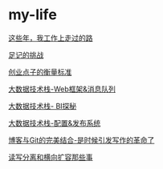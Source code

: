 # my-life

<a href="https://github.com/allwefantasy/my-life/blob/master/career.md">这些年，我工作上走过的路</a>


<a href="https://github.com/allwefantasy/my-life/blob/master/fotoplace.md">足记的挑战</a>


<a href="https://github.com/allwefantasy/my-life/blob/master/thinking-startup.md">创业点子的衡量标准</a>


<a href="https://github.com/allwefantasy/my-life/blob/master/foundation-1.md">大数据技术栈-Web框架&消息队列</a>


<a href="https://github.com/allwefantasy/my-life/blob/master/foundation-2.md">大数据技术栈- BI探秘</a>


<a href="https://github.com/allwefantasy/my-life/blob/master/config-deploy.md">大数据技术栈-配置&发布系统</a>

<a href="https://github.com/allwefantasy/my-life/blob/master/blog-revolution.md">博客与Git的完美结合-是时候引发写作的革命了</a>

<a href="https://github.com/allwefantasy/my-life/blob/master/scale.md">读写分离和横向扩容那些事</a>



